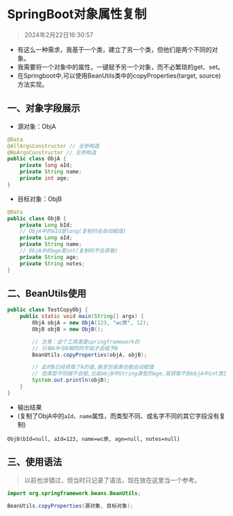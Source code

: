 # SpringBoot对象属性复制

> 2024年2月22日16:30:57

* 有这么一种需求，我基于一个类，建立了另一个类，但他们是两个不同的对象。
* 我需要将一个对象中的属性，一键赋予另一个对象，而不必繁琐的get、set。
* 在Springboot中,可以使用BeanUtils类中的copyProperties(target, source)方法实现。

## 一、对象字段展示

* 源对象：ObjA

```java
@Data
@AllArgsConstructor // 全参构造
@NoArgsConstructor // 无参构造
public class ObjA {
    private long aId;
    private String name;
    private int age;
}

```

* 目标对象：ObjB

```java
@Data
public class ObjB {
    private Long bId;
    // ObjA中的aId是long(复制时会自动赋值)
    private Long aId;
    private String name;
    // ObjA中的age是int(复制时不会获取)
    private String age;
    private String notes;
}
```

## 二、BeanUtils使用

```java
public class TestCopyObj {
    public static void main(String[] args) {
        ObjA objA = new ObjA(123, "wc原", 12);
        ObjB objB = new ObjB();

        // 注意：这个工具类是springframework的
        // 只有A中与B相同的字段才会赋予B
        BeanUtils.copyProperties(objA, objB);

        // 此时B已经获取了A的值,甚至包装类也能自动赋值
        // 但类型不同就不会赋,比如objB中String类型的age,就获取不到objA中int类型的age
        System.out.println(objB);
    }
}
```

* 输出结果
* (复制了ObjA中的`aId`、`name`属性，而类型不同、或名字不同的其它字段没有复制)

```text
ObjB(bId=null, aId=123, name=wc原, age=null, notes=null)
```

## 三、使用语法

> 以前也涉猎过，但当时只记录了语法，现在放在这里当一个参考。

```java
import org.springframework.beans.BeanUtils;

BeanUtils.copyProperties(源对象, 目标对象);
```

